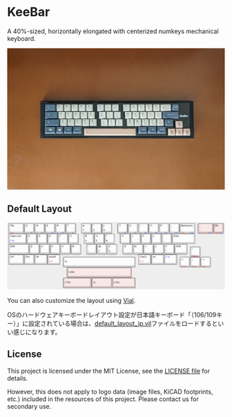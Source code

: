 # KeeBar

A 40%-sized, horizontally elongated with centerized numkeys mechanical keyboard.

![KeeBar real image](image/keebar-real.jpg)

## Default Layout

![KeeBar layouts](image/keebar-layout.png)

You can also customize the layout using [Vial](https://get.vial.today/).

OSのハードウェアキーボードレイアウト設定が日本語キーボード「（106/109キー）」に設定されている場合は、[default_layout_jp.vil](firmware/QMK/default_layout_jp.vil)ファイルをロードするといい感じになります。

## License

This project is licensed under the MIT License, see the [LICENSE file](LICENSE) for details.

However, this does not apply to logo data (image files, KiCAD footprints, etc.) included in the resources of this project. Please contact us for secondary use.
